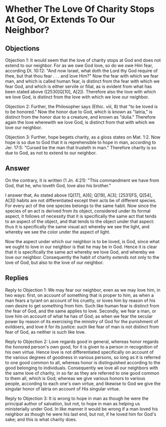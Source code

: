 # Whether The Love Of Charity Stops At God, Or Extends To Our Neighbor?

## Objections

Objection 1: It would seem that the love of charity stops at God and does not extend to our neighbor. For as we owe God love, so do we owe Him fear, according Dt. 10:12: "And now Israel, what doth the Lord thy God require of thee, but that thou fear . . . and love Him?" Now the fear with which we fear man, and which is called human fear, is distinct from the fear with which we fear God, and which is either servile or filial, as is evident from what has been stated above ([2530]Q[10], A[2]). Therefore also the love with which we love God, is distinct from the love with which we love our neighbor.

Objection 2: Further, the Philosopher says (Ethic. viii, 8) that "to be loved is to be honored." Now the honor due to God, which is known as "latria," is distinct from the honor due to a creature, and known as "dulia." Therefore again the love wherewith we love God, is distinct from that with which we love our neighbor.

Objection 3: Further, hope begets charity, as a gloss states on Mat. 1:2. Now hope is so due to God that it is reprehensible to hope in man, according to Jer. 17:5: "Cursed be the man that trusteth in man." Therefore charity is so due to God, as not to extend to our neighbor.

## Answer

On the contrary, It is written (1 Jn. 4:21): "This commandment we have from God, that he, who loveth God, love also his brother."

I answer that, As stated above (Q[17], A[6]; Q[19], A[3]; [2531]FS, Q[54], A[3]) habits are not differentiated except their acts be of different species. For every act of the one species belongs to the same habit. Now since the species of an act is derived from its object, considered under its formal aspect, it follows of necessity that it is specifically the same act that tends to an aspect of the object, and that tends to the object under that aspect: thus it is specifically the same visual act whereby we see the light, and whereby we see the color under the aspect of light.

Now the aspect under which our neighbor is to be loved, is God, since what we ought to love in our neighbor is that he may be in God. Hence it is clear that it is specifically the same act whereby we love God, and whereby we love our neighbor. Consequently the habit of charity extends not only to the love of God, but also to the love of our neighbor.

## Replies

Reply to Objection 1: We may fear our neighbor, even as we may love him, in two ways: first, on account of something that is proper to him, as when a man fears a tyrant on account of his cruelty, or loves him by reason of his own desire to get something from him. Such like human fear is distinct from the fear of God, and the same applies to love. Secondly, we fear a man, or love him on account of what he has of God; as when we fear the secular power by reason of its exercising the ministry of God for the punishment of evildoers, and love it for its justice: such like fear of man is not distinct from fear of God, as neither is such like love.

Reply to Objection 2: Love regards good in general, whereas honor regards the honored person's own good, for it is given to a person in recognition of his own virtue. Hence love is not differentiated specifically on account of the various degrees of goodness in various persons, so long as it is referred to one good common to all, whereas honor is distinguished according to the good belonging to individuals. Consequently we love all our neighbors with the same love of charity, in so far as they are referred to one good common to them all, which is God; whereas we give various honors to various people, according to each one's own virtue, and likewise to God we give the singular honor of latria on account of His singular virtue.

Reply to Objection 3: It is wrong to hope in man as though he were the principal author of salvation, but not, to hope in man as helping us ministerially under God. In like manner it would be wrong if a man loved his neighbor as though he were his last end, but not, if he loved him for God's sake; and this is what charity does.